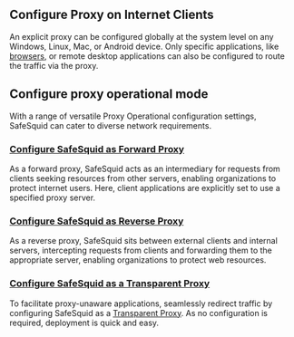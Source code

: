 ## Configure Proxy on Internet Clients

An explicit proxy can be configured globally at the system level on any Windows, Linux, Mac, or Android device. Only specific applications, like [browsers](/docs/17-Operational%20Modes/TCP%20Proxy.md), or remote desktop applications can also be configured to route the
traffic via the proxy.

## Configure proxy operational mode

With a range of versatile Proxy Operational configuration settings, SafeSquid can cater to diverse network requirements.

### [Configure SafeSquid as Forward Proxy](/docs/17-Operational%20Modes/Forward%20Proxy.md)

As a forward proxy, SafeSquid acts as an intermediary for requests from clients seeking resources from other servers, enabling organizations to protect internet users. Here, client applications are explicitly set to use a specified proxy server.

### [Configure SafeSquid as Reverse Proxy](/docs/17-Operational%20Modes/Reverse%20Proxy.md)

As a reverse proxy, SafeSquid sits between external clients and internal servers, intercepting requests from clients and forwarding them to the appropriate server, enabling organizations to protect web resources.

### [Configure SafeSquid as a Transparent Proxy](/docs/17-Operational%20Modes/Transparent%20Proxy.md)

To facilitate proxy-unaware applications, seamlessly redirect traffic by configuring SafeSquid as a [Transparent Proxy](/docs/17-Operational%20Modes/Transparent%20Proxy.md). As no configuration is required, deployment is quick and easy.
